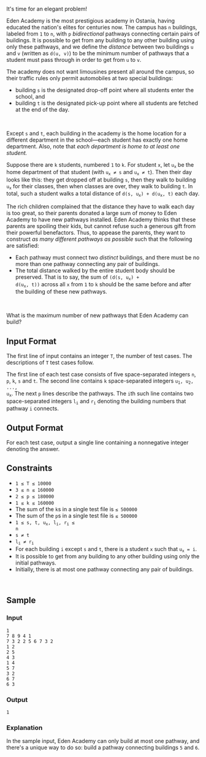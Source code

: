 <!-- 
** To be edited by problem admin.
        PROBLEM ABSTRACT:
            Eg: given an array of integers, find continuous subarray such that, sum of it's elements is maximum.
                Return the sum of the subarray.
                Egde cases: <add if some cases are must and should be added>
                Stress cases: <add if some cases are must and should be added>
-->


It's time for an elegant problem!

Eden Academy is the most prestigious academy in Ostania, having educated the nation's elites for centuries now.  The campus has `n` buildings, labeled from `1` to `n`, with `p` _bidirectional_ pathways connecting certain pairs of buildings.  It is possible to get from any building to any other building using only these pathways, and we define the _distance_ between two buildings `u` and `v` (written as `d(u, v)`) to be the minimum number of pathways that a student must pass through in order to get from `u` to `v`.

The academy does not want limousines present all around the campus, so their traffic rules only permit automobiles at two special buildings:

- building `s` is the designated drop-off point where all students enter the school, and
- building `t` is the designated pick-up point where all students are fetched at the end of the day.

<br>

Except `s` and `t`, each building in the academy is the home location for a different department in the school&mdash;each student has exactly one home department. Also, note that *each department is home to at least one student.*

Suppose there are `k` students, numbered `1` to `k`. For student `x`, let <code>u<sub>x</sub></code> be the home department of that student (with <code>u<sub>x</sub> ≠ s</code> and <code>u<sub>x</sub> ≠ t</code>).  Then their day looks like this: they get dropped off at building `s`, then they walk to building <code>u<sub>x</sub></code> for their classes, then when classes are over, they walk to building `t`.  In total, such a student walks a total distance of <code>d(s, u<sub>x</sub>) + d(u<sub>x</sub>, t)</code> each day.

The rich children complained that the distance they have to walk each day is too great, so their parents donated a large sum of money to Eden Academy to have new pathways installed.  Eden Academy thinks that these parents are spoiling their kids, but cannot refuse such a generous gift from their powerful benefactors.  Thus, to appease the parents, they want to construct _as many different pathways as possible_ such that the following are satisfied:

- Each pathway must connect two _distinct_ buildings, and there must be no more than one pathway connecting any pair of buildings.
- The total distance walked by the entire student body should be preserved.  That is to say, the sum of <code>(d(s, u<sub>x</sub>) + d(u<sub>x</sub>, t))</code> across all `x` from `1` to `k` should be the same before and after the building of these new pathways.

<br>

What is the maximum number of new pathways that Eden Academy can build?






## Input Format

The first line of input contains an integer `T`, the number of test cases. The descriptions of `T` test cases follow.

The first line of each test case consists of five space-separated integers `n`, `p`, `k`, `s` and `t`. The second line contains `k` space-separated integers <code>u<sub>1</sub>, u<sub>2</sub>, ..., u<sub>x</sub></code>. The next `p` lines describe the pathways. The `i`th such line contains two space-separated integers <code>l<sub>i</sub></code> and <code>r<sub>i</sub></code> denoting the building numbers that pathway `i` connects. 



## Output Format

For each test case, output a single line containing a nonnegative integer denoting the answer.


## Constraints

- `1 ≤ T ≤ 10000`
- `3 ≤ n ≤ 160000`
- `2 ≤ p ≤ 180000`
- `1 ≤ k ≤ 160000`
- The sum of the `k`s in a single test file is `≤ 500000`
- The sum of the `p`s in a single test file is `≤ 500000`
- <code>1 ≤ s, t, u<sub>x</sub>, l<sub>i</sub>, r<sub>i</sub> ≤ n</code>
- `s ≠ t`
- <code>l<sub>i</sub> ≠ r<sub>i</sub></code>
- For each building `i` except `s` and `t`, there is a student `x` such that <code>u<sub>x</sub> = i</code>.
- It is possible to get from any building to any other building using only the initial pathways.
- Initially, there is at most one pathway connecting any pair of buildings.

<br>


## Sample

### Input
```
1
7 8 9 4 1
7 3 2 2 5 6 7 3 2
1 2
2 5
4 3
1 4
5 7
3 2
6 7
6 3
```

### Output
```
1
```

### Explanation
 
In the sample input, Eden Academy can only build at most one pathway, and there's a unique way to do so: build a pathway connecting buildings `5` and `6`.


<!--
    [1]----2---5
     |     |   |
     |    /     \
     |    |     |
    [4]---3--6--7
-->





